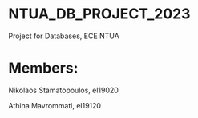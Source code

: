 # NTUA_DB_PROJECT_2023
Project for Databases, ECE NTUA
# Members:
Nikolaos Stamatopoulos, el19020

Athina Mavrommati, el19120
